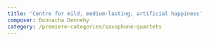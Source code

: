 ```yaml
---
title: 'Centre for mild, medium-lasting, artificial happiness'
composer: Donnacha Dennehy
category: /premiere-categories/saxophone-quartets
---
```

